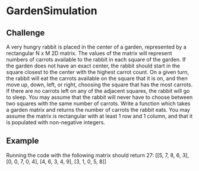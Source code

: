# GardenSimulation

## Challenge
A very hungry rabbit is placed in the center of a garden, represented by a rectangular N x M 2D matrix.
The values of the matrix will represent numbers of carrots available to the rabbit in each square of the garden. If the garden does not have an exact center, the rabbit should start in the square closest to the center with the highest carrot count.
On a given turn, the rabbit will eat the carrots available on the square that it is on, and then move up, down, left, or right, choosing the square that has the most carrots. If there are no carrots left on any of the adjacent squares, the rabbit will go to sleep. You may assume that the rabbit will never have to choose between two squares with the same number of carrots.
Write a function which takes a garden matrix and returns the number of carrots the rabbit eats. You may assume the matrix is rectangular with at least 1 row and 1 column, and that it is populated with non-negative integers.


## Example
Running the code with the following matrix should return 27:
[[5, 7, 8, 6, 3],
 [0, 0, 7, 0, 4],
 [4, 6, 3, 4, 9],
 [3, 1, 0, 5, 8]]